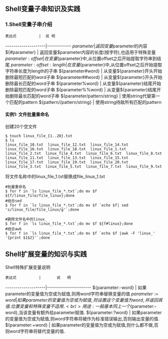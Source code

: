 ## Shell变量子串知识及实践

### 1.Shell变量子串介绍

    表达式          |  说 明
--------------------|------------
${parameter}        | 返回变量$parameter的内容
${#parameter}       | 返回变量$parameter内容的长度(按字符),也适用于特殊变量
${parameter:offset} | 在变量${parameter}中,从位置offset之后开始提取字符串到结尾
${parameter:offset:length} | 在变量${parameter}中,从位置offset之后开始提取字符串长度为length的子串
${parameter#word}   | 从变量${parameter}开头开始删除最短匹配的word子串
${parameter##word}  | 从变量${parameter}开头开始删除最长匹配的word子串
${parameter%word}   | 从变量${parameter}结尾开始删除最短匹配的word子串
${parameter%%word}  | 从变量${parameter}结尾开始删除最长匹配的word子串
${parameter/pattern/string} | 使用string代替第一个匹配的pattern
${pattern//pattern/string}  | 使用string待敌所有匹配的pattern

#### 实例1: 文件批量重命名

创建20个空文件
```
$ touch linux_file_{1..20}.txt
$ ls
linux_file_10.txt  linux_file_12.txt  linux_file_14.txt  linux_file_16.txt  linux_file_18.txt  linux_file_1.txt   linux_file_2.txt  linux_file_4.txt  linux_file_6.txt  linux_file_8.txt
linux_file_11.txt  linux_file_13.txt  linux_file_15.txt  linux_file_17.txt  linux_file_19.txt  linux_file_20.txt  linux_file_3.txt  linux_file_5.txt  linux_file_7.txt  linux_file_9.txt
```

将文件名称中的linux_file_1.txt替换成file_linux_1.txt
```
#批量重命名
$ for f in `ls linux_file_*.txt`;do mv $f ${f/linux_file/file_linux};done
#结合sed
$ for f in `ls linux_file_*.txt`;do mv $f `echo $f| sed 's/linux_file/file_linux/g'`;done

#删除文件名中的linux_
$ for f in `ls linux_file_*.txt`;do mv $f ${f#linux};done
#结合awk
$ for f in `ls linux_file_*.txt`;do mv $f `echo $f |awk -F 'linux_' '{print $1$2}'`;done
```


## Shell扩展变量的知识与实践

Shell特殊扩展变量说明

    表达式          |       说   明
--------------------|----------------------
${parameter:-word}  | 如果parameter的变量值为空或为赋值,则用word字符串替换变量的值
${parameter:=word}  | 如果parameter的变量值为空或为赋值,则设置这个变量值为word,并返回其值.位置变量和特殊变量不适用.<br/>用途: 一般基本同上一个${parameter:-word},当该变量有额外给parameter赋值.
${parameter:?word}  | 如果parameter的变量值为空或为赋值,则word字符串将被作为标准错误输出,否则输出变量的值.
${parameter:+word}  | 如果parameter的变量值为空或为赋值,则什么都不做,否则word字符串将替代变量的值.
                      